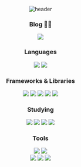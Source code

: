 <div align="center">

![header](https://capsule-render.vercel.app/api?type=venom&height=200&color=0:004FF9,100:6FB1FC&text=Sung-Woo%20Jeon&section=header&reversal=false&desc=Everything%20you%20want%20is%20on%20the%20other%20side%20of%20fear.&descAlign=58&descAlignY=70&textBg=false&fontColor=f1f1f1&fontAlignY=44&descSize=18)

### Blog ✍🏻
<div>
  <a href="https://velog.io/@castillou/posts">
    <img src="https://img.shields.io/badge/Velog-20C997?style=flat-square&logo=Velog&logoColor=20C997&labelColor=f9f9f9" />
  </a>
</div>

### Languages
<div>
  <img src="https://img.shields.io/badge/JavaScript-%23F7DF1E?style=flat-square&logo=JavaScript&logoColor=%23F7DF1E&labelColor=f9f9f9" />
  <img src="https://img.shields.io/badge/Typescript-%233178C6?style=flat-square&logo=Typescript&logoColor=%233178C6&labelColor=f9f9f9" />
</div>

### Frameworks & Libraries
<div>
  <img src="https://img.shields.io/badge/React-20232a.svg?style=flat-square&logo=react&logoColor=61DAFB" />
  <img src="https://img.shields.io/badge/Vue.js-%234FC08D?style=flat-square&logo=Vue.js&logoColor=%234FC08D&labelColor=f9f9f9" />
  <img src="https://img.shields.io/badge/React%20Query-%23FF4154?style=flat-square&logo=React%20Query&logoColor=FF4154&labelColor=f9f9f9" />
  <img src="https://img.shields.io/badge/styled%20components-%23DB7093?style=flat-square&logo=styled-components&logoColor=%23DB7093&labelColor=f9f9f9">
  <img src="https://img.shields.io/badge/tailwindcss-%2306B6D4?style=flat-square&logo=tailwindcss&logoColor=%2306B6D4&labelColor=%23f9f9f9">
</div>

### Studying
<div>
  <img src="https://img.shields.io/badge/Redux-764ABC?style=flat-square&logo=redux&logoColor=764ABC&labelColor=f9f9f9" />
  <img src="https://img.shields.io/badge/MongoDB-%2347A248?style=flat-square&logo=MongoDB&logoColor=%2347A248&labelColor=f9f9f9" />
  <img src="https://img.shields.io/badge/Express-%23000000?style=flat-square&logo=Express&logoColor=%23000000&labelColor=f9f9f9" />
  <img src="https://img.shields.io/badge/NextJs-%20%23000000?style=flat-square&logo=Next.js&logoColor=%20%23000000&labelColor=f9f9f9" />
</div>

### Tools
<div>
  <img src="https://img.shields.io/badge/Git-F05033?style=flat-square&logo=git&logoColor=F05033&labelColor=f9f9f9" />
  <img src="https://img.shields.io/badge/Github-181717?style=flat-square&logo=github&logoColor=181717&labelColor=f9f9f9" />
  <br>
  <img src="https://img.shields.io/badge/Figma-F24E1E.svg?style=flat-square&logo=figma&logoColor=F24E1E&labelColor=f9f9f9" />
  <img src="https://img.shields.io/badge/adobe%20photoshop-%23001E36?style=flat-square&logo=adobephotoshop&logoColor=%23001E36&labelColor=f9f9f9" />
  <img src="https://img.shields.io/badge/adobe%20illustrator-%23330000?style=flat-square&logo=adobeillustrator&logoColor=%23330000&labelColor=f9f9f9" />
<div/>

<div/>

  
